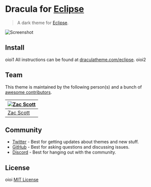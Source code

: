 # Dracula for [Eclipse](https://www.eclipse.org/)

> A dark theme for [Eclipse](https://www.eclipse.org/).

![Screenshot](./screenshot.png)

## Install
oioi1
All instructions can be found at [draculatheme.com/eclipse](https://draculatheme.com/eclipse).
oioi2
## Team

This theme is maintained by the following person(s) and a bunch of [awesome contributors](https://github.com/dracula/eclipse/graphs/contributors).

| [![Zac Scott](https://avatars2.githubusercontent.com/u/38968222?v=3&s=70)](https://github.com/scottzach1) |
| --------------------------------------------------------------------------------------------------------- |
| [Zac Scott](https://github.com/scottzach1)                                                                |

## Community

- [Twitter](https://twitter.com/draculatheme) - Best for getting updates about themes and new stuff.
- [GitHub](https://github.com/dracula/dracula-theme/discussions) - Best for asking questions and discussing issues.
- [Discord](https://draculatheme.com/discord-invite) - Best for hanging out with the community.

## License
oioi
[MIT License](./LICENSE)
